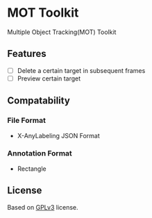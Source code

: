 # MOT Toolkit

Multiple Object Tracking(MOT) Toolkit

## Features

- [ ] Delete a certain target in subsequent frames
- [ ] Preview certain target

## Compatability

### File Format

- X-AnyLabeling JSON Format

### Annotation Format

- Rectangle

## License

Based on [GPLv3](https://www.gnu.org/licenses/gpl-3.0.html) license.
